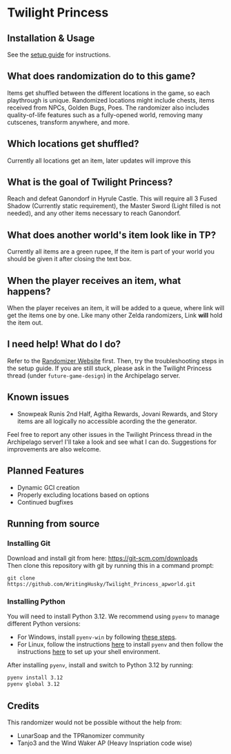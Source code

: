 # Twilight Princess

## Installation & Usage

See the [setup guide](https://github.com/WritingHusky/Twilight_Princess_apworld/blob/main/docs/setup_en.md) for instructions.

## What does randomization do to this game?

Items get shuffled between the different locations in the game, so each playthrough is unique. Randomized locations
might include chests, items received from NPCs, Golden Bugs, Poes. The randomizer also includes
quality-of-life features such as a fully-opened world, removing many cutscenes, transform anywhere, and more.

## Which locations get shuffled?

Currently all locations get an item, later updates will improve this

## What is the goal of Twilight Princess?

Reach and defeat Ganondorf in Hyrule Castle. This will require all 3 Fused Shadow (Currently static requirement), the Master Sword (Light filled is not needed), and any other items necessary to reach Ganondorf.

## What does another world's item look like in TP?

Currently all items are a green rupee, If the item is part of your world you should be given it after closing the text box.

## When the player receives an item, what happens?

When the player receives an item, it will be added to a queue, where link will get the items one by one. Like many other Zelda
randomizers, Link **will** hold the item out.

## I need help! What do I do?

Refer to the [Randomizer Website](https://tprandomizer.com/) first. Then, try the troubleshooting steps in the setup
guide. If you are still stuck, please ask in the Twilight Princess thread (under `future-game-design`) in the Archipelago
server.

## Known issues

- Snowpeak Runis 2nd Half, Agitha Rewards, Jovani Rewards, and Story items are all logically no accessible acording the the generator.

Feel free to report any other issues in the Twilight Princess thread in the Archipelago server! I'll take a look and see what I
can do. Suggestions for improvements are also welcome.

## Planned Features

- Dynamic GCI creation
- Properly excluding locations based on options
- Continued bugfixes

## Running from source

### Installing Git

Download and install git from here: https://git-scm.com/downloads  
Then clone this repository with git by running this in a command prompt:

```
git clone https://github.com/WritingHusky/Twilight_Princess_apworld.git
```

### Installing Python

You will need to install Python 3.12. We recommend using `pyenv` to manage different Python versions:

- For Windows, install `pyenv-win` by following
  [these steps](https://github.com/pyenv-win/pyenv-win?tab=readme-ov-file#quick-start).
- For Linux, follow the instructions [here](https://github.com/pyenv/pyenv?tab=readme-ov-file#automatic-installer) to
  install `pyenv` and then follow the instructions
  [here](https://github.com/pyenv/pyenv?tab=readme-ov-file#set-up-your-shell-environment-for-pyenv) to set up your shell
  environment.

After installing `pyenv`, install and switch to Python 3.12 by running:

```sh
pyenv install 3.12
pyenv global 3.12
```

## Credits

This randomizer would not be possible without the help from:

- LunarSoap and the TPRanomizer community
- Tanjo3 and the Wind Waker AP (Heavy Inspriation code wise)
